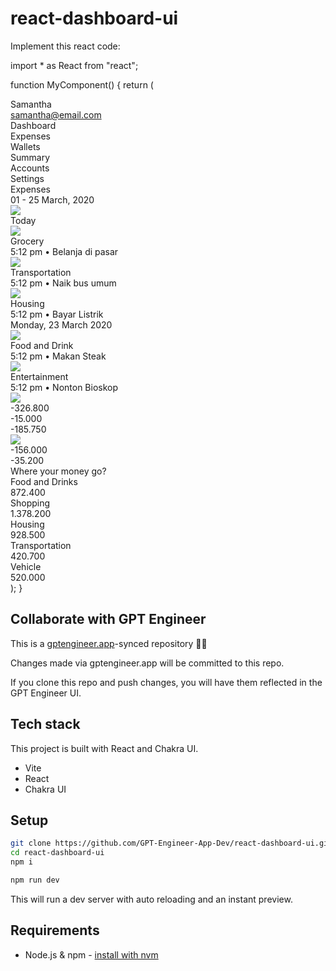 # react-dashboard-ui

Implement this react code:

import * as React from "react";

function MyComponent() {
  return (
    <div className="py-5 pr-5 pl-20 bg-stone-950 rounded-[30px] max-md:pl-5">
      <div className="flex gap-5 max-md:flex-col max-md:gap-0">
        <div className="flex flex-col w-[15%] max-md:ml-0 max-md:w-full">
          <div className="flex flex-col mt-11 text-2xl font-semibold leading-9 text-white whitespace-nowrap max-md:mt-10">
            <img
              loading="lazy"
              srcSet="..."
              className="aspect-[0.99] w-[86px]"
            />
            <div className="mt-7 text-3xl leading-9">Samantha</div>
            <div className="mt-5 text-lg leading-7">samantha@email.com</div>
            <div className="mt-32 max-md:mt-10">Dashboard</div>
            <div className="mt-12 max-md:mt-10">Expenses</div>
            <div className="mt-10">Wallets</div>
            <div className="mt-12 max-md:mt-10">Summary</div>
            <div className="mt-10 max-md:mt-10">Accounts</div>
            <div className="mt-11 max-md:mt-10">Settings</div>
          </div>
        </div>
        <div className="flex flex-col ml-5 w-[85%] max-md:ml-0 max-md:w-full">
          <div className="grow pl-20 w-full bg-white rounded-[30px] max-md:mt-10 max-md:max-w-full">
            <div className="flex gap-5 max-md:flex-col max-md:gap-0">
              <div className="flex flex-col w-[59%] max-md:ml-0 max-md:w-full">
                <div className="flex flex-col self-stretch my-auto max-md:mt-10 max-md:max-w-full">
                  <div className="flex gap-5 justify-between max-md:flex-wrap max-md:max-w-full">
                    <div className="flex flex-col">
                      <div className="text-4xl font-semibold tracking-wider text-slate-800">
                        Expenses
                      </div>
                      <div className="mt-4 text-base tracking-wide text-stone-950">
                        01 - 25 March, 2020
                      </div>
                    </div>
                    <img
                      loading="lazy"
                      srcSet="..."
                      className="shrink-0 self-start max-w-full aspect-[4] w-[123px]"
                    />
                  </div>
                  <img
                    loading="lazy"
                    src="https://cdn.builder.io/api/v1/image/assets/TEMP/7828f9828a0665dcbbc753ef69b3be2ba7105914e9b9c58c0f22359bf7246524?"
                    className="self-center mt-12 aspect-[8.33] w-[510px] max-md:mt-10 max-md:max-w-full"
                  />
                  <div className="mt-14 max-md:mt-10 max-md:max-w-full">
                    <div className="flex gap-5 max-md:flex-col max-md:gap-0">
                      <div className="flex flex-col w-[84%] max-md:ml-0 max-md:w-full">
                        <div className="flex flex-col grow max-md:mt-10">
                          <div className="text-lg tracking-wide leading-8 text-slate-800">
                            Today
                          </div>
                          <div className="flex gap-4 mt-10">
                            <img
                              loading="lazy"
                              src="https://cdn.builder.io/api/v1/image/assets/TEMP/788be02310a788361d7f2052f994ccfe7f4519b49463667de46049fe7063cdc4?"
                              className="shrink-0 w-12 aspect-square"
                            />
                            <div className="flex flex-col self-start mt-2">
                              <div className="text-base font-medium tracking-wide text-slate-800">
                                Grocery
                              </div>
                              <div className="mt-2.5 text-sm tracking-wide text-gray-700">
                                5:12 pm • Belanja di pasar
                              </div>
                            </div>
                          </div>
                          <div className="flex gap-4 mt-6">
                            <img
                              loading="lazy"
                              src="https://cdn.builder.io/api/v1/image/assets/TEMP/0f05fda9df7128a3aef111a31078fe024f6c9013fcf10bf9c6586e5355fa1c9d?"
                              className="shrink-0 w-12 aspect-square"
                            />
                            <div className="flex flex-col self-start mt-1.5">
                              <div className="text-base font-medium tracking-wide text-slate-800">
                                Transportation
                              </div>
                              <div className="mt-2.5 text-sm tracking-wide text-gray-700">
                                5:12 pm • Naik bus umum
                              </div>
                            </div>
                          </div>
                          <div className="flex gap-4 mt-6">
                            <img
                              loading="lazy"
                              src="https://cdn.builder.io/api/v1/image/assets/TEMP/ef7fa8b2cd39093a7758b568ddfbf819ba700145e21ab08ae5653a3d6fbe0af7?"
                              className="shrink-0 w-12 aspect-square"
                            />
                            <div className="flex flex-col self-start mt-1.5">
                              <div className="text-base font-medium tracking-wide text-slate-800">
                                Housing
                              </div>
                              <div className="mt-2.5 text-sm tracking-wide text-gray-700">
                                5:12 pm • Bayar Listrik
                              </div>
                            </div>
                          </div>
                          <div className="mt-16 text-lg tracking-wide leading-8 text-slate-800 max-md:mt-10">
                            Monday, 23 March 2020
                          </div>
                          <div className="flex gap-4 mt-10">
                            <img
                              loading="lazy"
                              src="https://cdn.builder.io/api/v1/image/assets/TEMP/47d758dafd688a3683fbed10b6253d2a20ced73f1157d99ba1626c8f7209dfe0?"
                              className="shrink-0 w-12 aspect-square"
                            />
                            <div className="flex flex-col self-start mt-1.5">
                              <div className="text-base font-medium tracking-wide text-slate-800">
                                Food and Drink
                              </div>
                              <div className="mt-4 text-sm tracking-wide text-gray-700">
                                5:12 pm • Makan Steak
                              </div>
                            </div>
                          </div>
                          <div className="flex gap-4 mt-6">
                            <img
                              loading="lazy"
                              src="https://cdn.builder.io/api/v1/image/assets/TEMP/1891006e39ee01be8bc048b5b86c75de85e9964247dc2f753babde769afffb6d?"
                              className="shrink-0 w-12 aspect-square"
                            />
                            <div className="flex flex-col self-start mt-1.5">
                              <div className="text-base font-medium tracking-wide text-slate-800">
                                Entertainment
                              </div>
                              <div className="mt-3.5 text-sm tracking-wide text-gray-700">
                                5:12 pm • Nonton Bioskop
                              </div>
                            </div>
                          </div>
                        </div>
                      </div>
                      <div className="flex flex-col ml-5 w-[16%] max-md:ml-0 max-md:w-full">
                        <div className="flex flex-col mt-1.5 text-base font-semibold tracking-wide text-right whitespace-nowrap text-slate-800 max-md:mt-10">
                          <img
                            loading="lazy"
                            src="https://cdn.builder.io/api/v1/image/assets/TEMP/7e83220d25f4410076799d71ab85467321f8b5374ad458401f01cda04caadd03?"
                            className="self-end aspect-[5] w-[25px]"
                          />
                          <div className="mt-14 max-md:mt-10">-326.800</div>
                          <div className="self-start mt-16 ml-3.5 max-md:mt-10 max-md:ml-2.5">
                            -15.000
                          </div>
                          <div className="mt-16 max-md:mt-10">-185.750</div>
                          <img
                            loading="lazy"
                            src="https://cdn.builder.io/api/v1/image/assets/TEMP/7e83220d25f4410076799d71ab85467321f8b5374ad458401f01cda04caadd03?"
                            className="self-end mt-24 aspect-[5] w-[25px] max-md:mt-10"
                          />
                          <div className="mt-14 max-md:mt-10">-156.000</div>
                          <div className="self-start mt-16 ml-3 max-md:mt-10 max-md:ml-2.5">
                            -35.200
                          </div>
                        </div>
                      </div>
                    </div>
                  </div>
                </div>
              </div>
              <div className="flex flex-col ml-5 w-[41%] max-md:ml-0 max-md:w-full">
                <div className="flex flex-col grow px-12 py-20 mx-auto w-full rounded-none bg-slate-50 max-md:px-5 max-md:mt-10">
                  <div className="text-xl tracking-wide leading-8 text-slate-800">
                    Where your money go?
                  </div>
                  <div className="flex gap-5 mt-10 text-sm tracking-wide leading-6 text-slate-800 max-md:mt-10">
                    <div className="flex-auto font-medium">Food and Drinks</div>
                    <div className="text-right">872.400</div>
                  </div>
                  <div className="flex flex-col justify-center mt-4 bg-gray-100 rounded-md">
                    <div className="shrink-0 bg-emerald-400 rounded-md h-[5px]" />
                  </div>
                  <div className="flex gap-5 justify-between mt-9 text-sm tracking-wide leading-6 whitespace-nowrap text-slate-800">
                    <div className="font-medium">Shopping</div>
                    <div className="text-right">1.378.200</div>
                  </div>
                  <div className="flex flex-col justify-center mt-3 bg-gray-100 rounded-md">
                    <div className="shrink-0 bg-emerald-400 rounded-md h-[5px]" />
                  </div>
                  <div className="flex gap-5 justify-between mt-9 text-sm tracking-wide leading-6 whitespace-nowrap text-slate-800">
                    <div className="font-medium">Housing</div>
                    <div className="text-right">928.500</div>
                  </div>
                  <div className="flex flex-col justify-center mt-3 bg-gray-100 rounded-md">
                    <div className="shrink-0 bg-emerald-400 rounded-md h-[5px]" />
                  </div>
                  <div className="flex gap-5 mt-9 text-sm tracking-wide leading-6 whitespace-nowrap text-slate-800">
                    <div className="flex-auto font-medium">Transportation</div>
                    <div className="text-right">420.700</div>
                  </div>
                  <div className="flex flex-col justify-center mt-3 bg-gray-100 rounded-md">
                    <div className="shrink-0 bg-emerald-400 rounded-md h-[5px]" />
                  </div>
                  <div className="flex gap-5 justify-between mt-9 text-sm tracking-wide leading-6 whitespace-nowrap text-slate-800">
                    <div className="font-medium">Vehicle</div>
                    <div className="text-right">520.000</div>
                  </div>
                  <div className="flex flex-col justify-center mt-4 bg-gray-100 rounded-md">
                    <div className="shrink-0 bg-emerald-400 rounded-md h-[5px]" />
                  </div>
                </div>
              </div>
            </div>
          </div>
        </div>
      </div>
    </div>
  );
}

## Collaborate with GPT Engineer

This is a [gptengineer.app](https://gptengineer.app)-synced repository 🌟🤖

Changes made via gptengineer.app will be committed to this repo.

If you clone this repo and push changes, you will have them reflected in the GPT Engineer UI.

## Tech stack

This project is built with React and Chakra UI.

- Vite
- React
- Chakra UI

## Setup

```sh
git clone https://github.com/GPT-Engineer-App-Dev/react-dashboard-ui.git
cd react-dashboard-ui
npm i
```

```sh
npm run dev
```

This will run a dev server with auto reloading and an instant preview.

## Requirements

- Node.js & npm - [install with nvm](https://github.com/nvm-sh/nvm#installing-and-updating)
